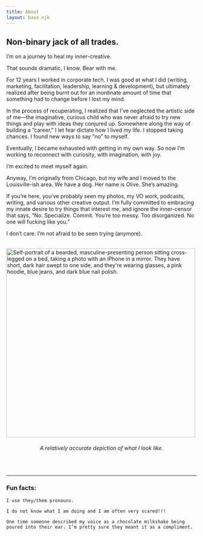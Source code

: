 ```yaml
---
title: About
layout: base.njk
---
```


## Non-binary jack of all trades.

I’m on a journey to heal my inner-creative.

That sounds dramatic, I know. Bear with me.

For 12 years I worked in corporate tech. I was good at what I did (writing, marketing, facilitation, leadership, learning & development), but ultimately realized after being burnt out for an inordinate amount of time that something had to change before I lost my mind.

In the process of recuperating, I realized that I’ve neglected the artistic side of me—the imaginative, curious child who was never afraid to try new things and play with ideas they conjured up. Somewhere along the way of building a “career,” I let fear dictate how I lived my life. I stopped taking chances. I found new ways to say “no” to myself.

Eventually, I became exhausted with getting in my own way. So now I’m working to reconnect with curiosity, with imagination, with joy. 

I’m excited to meet myself again.

Anyway, I’m originally from Chicago, but my wife and I moved to the Louisville-ish area. We have a dog. Her name is Olive. She’s amazing. 

If you’re here, you’ve probably seen my photos, my VO work, podcasts, writing, and various other creative output. I’m fully committed to embracing my innate desire to try things that interest me, and ignore the inner-censor that says, “No. Specialize. Commit. You’re too messy. Too disorganized. No one will fucking like you.”

I don’t care. I’m not afraid to be seen trying (anymore).<br><br>

<img id="aboutselfie" src="/assets/img/self.jpeg" alt="Self-portrait of a bearded, masculine-presenting person sitting cross-legged on a bed, taking a photo with an iPhone in a mirror. They have short, dark hair swept to one side, and they're wearing glasses, a pink hoodie, blue jeans, and dark blue nail polish." width="500">

<h6 style="text-align: center">A relatively accurate depiction of what I look like.</h6><br>
<hr></hr>

### Fun facts:

    I use they/them pronouns.

    I do not know what I am doing and I am often very scared!!!

    One time someone described my voice as a chocolate milkshake being poured into their ear. I’m pretty sure they meant it as a compliment.

